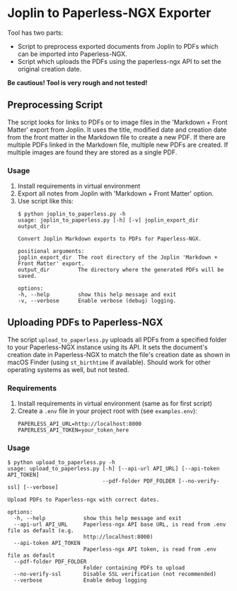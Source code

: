 # Joplin to Paperless-NGX Exporter

Tool has two parts: 
* Script to preprocess exported documents from Joplin to PDFs which can be imported into Paperless-NGX.
* Script which uploads the PDFs using the paperless-ngx API to set the original creation date.

__Be cautious! Tool is very rough and not tested!__

## Preprocessing Script

The script looks for links to PDFs or to image files in the 'Markdown + Front Matter' export from Joplin.
It uses the title, modified date and creation date from the front matter in the Markdown file to create a new PDF.
If there are multiple PDFs linked in the Markdown file, multiple new PDFs are created. If multiple images are found they are stored as a single PDF.

### Usage

1. Install requirements in virtual environment
2. Export all notes from Joplin with 'Markdown + Front Matter' option.
3. Use script like this:
    ```shell
    $ python joplin_to_paperless.py -h
    usage: joplin_to_paperless.py [-h] [-v] joplin_export_dir output_dir

    Convert Joplin Markdown exports to PDFs for Paperless-NGX.

    positional arguments:
    joplin_export_dir  The root directory of the Joplin 'Markdown + Front Matter' export.
    output_dir         The directory where the generated PDFs will be saved.

    options:
    -h, --help         show this help message and exit
    -v, --verbose      Enable verbose (debug) logging.
    ```

## Uploading PDFs to Paperless-NGX

The script `upload_to_paperless.py` uploads all PDFs from a specified folder to your Paperless-NGX instance using its API. It sets the document's creation date in Paperless-NGX to match the file's creation date as shown in macOS Finder (using `st_birthtime` if available). Should work for other operating systems as well, but not tested.

### Requirements
1. Install requirements in virtual environment (same as for first script)
2. Create a `.env` file in your project root with (see `examples.env`):
    ```env
    PAPERLESS_API_URL=http://localhost:8000
    PAPERLESS_API_TOKEN=your_token_here
    ```

### Usage

```shell
$ python upload_to_paperless.py -h
usage: upload_to_paperless.py [-h] [--api-url API_URL] [--api-token API_TOKEN]
                              --pdf-folder PDF_FOLDER [--no-verify-ssl] [--verbose]

Upload PDFs to Paperless-ngx with correct dates.

options:
  -h, --help            show this help message and exit
  --api-url API_URL     Paperless-ngx API base URL, is read from .env file as default (e.g.
                        http://localhost:8000)
  --api-token API_TOKEN
                        Paperless-ngx API token, is read from .env file as default
  --pdf-folder PDF_FOLDER
                        Folder containing PDFs to upload
  --no-verify-ssl       Disable SSL verification (not recommended)
  --verbose             Enable debug logging
```

